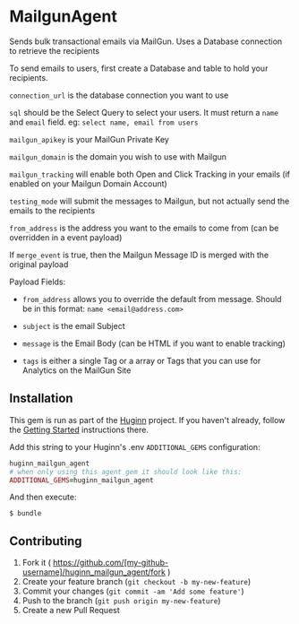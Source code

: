 # MailgunAgent

Sends bulk transactional emails via MailGun. Uses a Database connection to retrieve the recipients
    
To send emails to users, first create a Database and table to hold your recipients. 
    
`connection_url` is the database connection you want to use
    
`sql` should be the Select Query to select your users. It must return a `name` and `email` field. eg: `select name, email from users`
    
`mailgun_apikey` is your MailGun Private Key
    
`mailgun_domain` is the domain you wish to use with Mailgun
    
`mailgun_tracking` will enable both Open and Click Tracking in your emails (if enabled on your Mailgun Domain Account)
    
`testing_mode` will submit the messages to Mailgun, but not actually send the emails to the recipients
    
`from_address` is the address you want to the emails to come from (can be overridden in a event payload)
    
If `merge_event` is true, then the Mailgun Message ID is merged with the original payload
    
Payload Fields:
    
 * `from_address` allows you to override the default from message. Should be in this format: `name <email@address.com>`
    
 * `subject` is the email Subject
    
 * `message` is the Email Body (can be HTML if you want to enable tracking)
    
 * `tags` is either a single Tag or a array or Tags that you can use for Analytics on the MailGun Site

## Installation

This gem is run as part of the [Huginn](https://github.com/huginn/huginn) project. If you haven't already, follow the [Getting Started](https://github.com/huginn/huginn#getting-started) instructions there.

Add this string to your Huginn's .env `ADDITIONAL_GEMS` configuration:

```ruby
huginn_mailgun_agent
# when only using this agent gem it should look like this:
ADDITIONAL_GEMS=huginn_mailgun_agent
```

And then execute:

    $ bundle


## Contributing

1. Fork it ( https://github.com/[my-github-username]/huginn_mailgun_agent/fork )
2. Create your feature branch (`git checkout -b my-new-feature`)
3. Commit your changes (`git commit -am 'Add some feature'`)
4. Push to the branch (`git push origin my-new-feature`)
5. Create a new Pull Request
